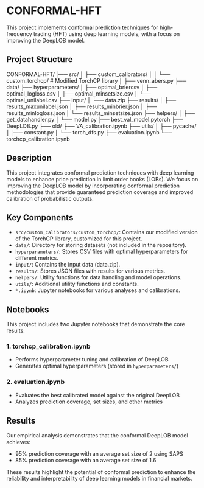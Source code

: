 # CONFORMAL-HFT

This project implements conformal prediction techniques for high-frequency trading (HFT) using deep learning models, with a focus on improving the DeepLOB model.

## Project Structure
CONFORMAL-HFT/
├── src/
│   ├── custom_calibrators/
│   │   └── custom_torchcp/  # Modified TorchCP library
│   ├── venn_abers.py
├── data/
├── hyperparameters/
│   ├── optimal_briercsv
│   ├── optimal_logloss.csv
│   ├── optimal_minsetsize.csv
│   └── optimal_unilabel.csv
├── input/
│   └── data.zip
├── results/
│   ├── results_maxunilabel.json
│   ├── results_minbrier.json
│   ├── results_minlogloss.json
│   └── results_minsetsize.json
├── helpers/
│   ├── get_datahandler.py
│   └── model.py
├── best_val_model.pytorch
├── DeepLOB.py
├── old/
├── VA_calibration.ipynb
├── utils/
│   ├── pycache/
│   ├── constant.py
│   └── torch_dfs.py
├── evaluation.ipynb
└── torchcp_calibration.ipynb

## Description

This project integrates conformal prediction techniques with deep learning models to enhance price prediction in limit order books (LOBs). We focus on improving the DeepLOB model by incorporating conformal prediction methodologies that provide guaranteed prediction coverage and improved calibration of probabilistic outputs.

## Key Components

- `src/custom_calibrators/custom_torchcp/`: Contains our modified version of the TorchCP library, customized for this project.
- `data/`: Directory for storing datasets (not included in the repository).
- `hyperparameters/`: Stores CSV files with optimal hyperparameters for different metrics.
- `input/`: Contains the input data (data.zip).
- `results/`: Stores JSON files with results for various metrics.
- `helpers/`: Utility functions for data handling and model operations.
- `utils/`: Additional utility functions and constants.
- `*.ipynb`: Jupyter notebooks for various analyses and calibrations.

## Notebooks

This project includes two Jupyter notebooks that demonstrate the core results:

### 1. torchcp_calibration.ipynb

- Performs hyperparameter tuning and calibration of DeepLOB
- Generates optimal hyperparameters (stored in `hyperparameters/`)

### 2. evaluation.ipynb

- Evaluates the best calibrated model against the original DeepLOB
- Analyzes prediction coverage, set sizes, and other metrics


## Results

Our empirical analysis demonstrates that the conformal DeepLOB model achieves:
- 95% prediction coverage with an average set size of 2 using SAPS
- 85% prediction coverage with an average set size of 1.6

These results highlight the potential of conformal prediction to enhance the reliability and interpretability of deep learning models in financial markets.